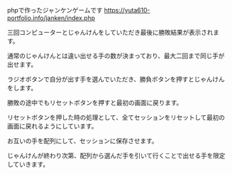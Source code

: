 phpで作ったジャンケンゲームです
https://yuta610-portfolio.info/janken/index.php

三回コンピューターとじゃんけんをしていただき最後に勝敗結果が表示されます。

通常のじゃんけんとは違い出せる手の数が決まっており、最大二回まで同じ手が出せます。

ラジオボタンで自分が出す手を選んでいただき、勝負ボタンを押すとじゃんけんをします。

勝敗の途中でもリセットボタンを押すと最初の画面に戻ります。

リセットボタンを押した時の処理として、全てセッションをリセットして最初の画面に戻れるようにしています。

お互いの手を配列にして、セッションに保存させます。

じゃんけんが終わり次第、配列から選んだ手を引いて行くことで出せる手を限定していきます。

